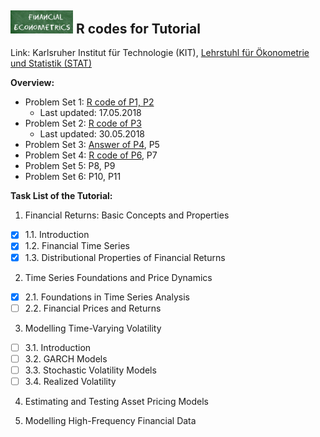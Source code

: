 ## <img src="logo.png" width="100" /> **R codes for Tutorial**

Link: Karlsruher Institut für Technologie (KIT), [Lehrstuhl für Ökonometrie und Statistik (STAT)](http://statistik.econ.kit.edu/index.php)

__Overview:__
- Problem Set 1: [R code of P1, P2](https://github.com/KITMetrics/Financial-Econometrics-Tutorial/blob/master/ps1.R)
  - Last updated: 17.05.2018
- Problem Set 2: [R code of P3](https://github.com/KITMetrics/Financial-Econometrics-Tutorial/blob/master/ps2.R)
  - Last updated: 30.05.2018
- Problem Set 3: [Answer of P4](https://github.com/KITMetrics/Financial-Econometrics-Tutorial/blob/master/P4_answer.pdf), P5
- Problem Set 4: [R code of P6](https://github.com/KITMetrics/Financial-Econometrics-Tutorial/blob/master/ps4.R), P7
- Problem Set 5: P8, P9
- Problem Set 6: P10, P11

__Task List of the Tutorial:__
1. Financial Returns: Basic Concepts and Properties
- [x] 1.1. Introduction
- [x] 1.2. Financial Time Series
- [x] 1.3. Distributional Properties of Financial Returns

2. Time Series Foundations and Price Dynamics
- [x] 2.1. Foundations in Time Series Analysis
- [ ] 2.2. Financial Prices and Returns

3. Modelling Time-Varying Volatility
- [ ] 3.1. Introduction
- [ ] 3.2. GARCH Models
- [ ] 3.3. Stochastic Volatility Models
- [ ] 3.4. Realized Volatility

4. Estimating and Testing Asset Pricing Models

5. Modelling High-Frequency Financial Data
